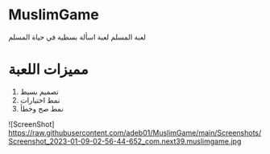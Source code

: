 # MuslimGame
لعبة المسلم لعبة اسألة بسطية في حياة المسلم


# مميزات اللعبة
1. تصميم بسيط
2. نمط اختيارات
3. نمط صح وخطأ

![ScreenShot] https://raw.githubusercontent.com/adeb01/MuslimGame/main/Screenshots/Screenshot_2023-01-09-02-56-44-652_com.next39.muslimgame.jpg
